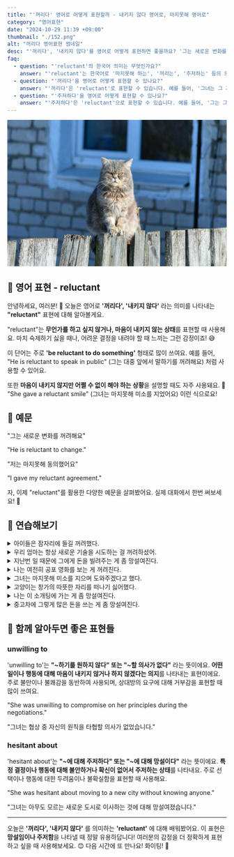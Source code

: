 ```yaml
---
title: "'꺼리다' 영어로 어떻게 표현할까 - 내키지 않다 영어로, 마지못해 영어로"
category: "영어표현"
date: "2024-10-29 11:39 +09:00"
thumbnail: "./152.png"
alt: "꺼리다 영어표현 썸네일"
desc: "'꺼리다', '내키지 않다'를 영어로 어떻게 표현하면 좋을까요? '그는 새로운 변화를 꺼려해요', '저는 마지못해 동의했어요' 등을 영어로 표현하는 법을 배워봅시다. 다양한 예문을 통해서 연습하고 본인의 표현으로 만들어 보세요."
faq:
  - question: "'reluctant'의 한국어 의미는 무엇인가요?"
    answer: "'reluctant'는 한국어로 '마지못해 하는', '꺼리는', '주저하는' 등의 의미를 가집니다."
  - question: "'꺼리다'을 영어로 어떻게 표현할 수 있나요?"
    answer: "'꺼리다'은 'reluctant'로 표현할 수 있습니다. 예를 들어, '그녀는 그 제안을 꺼리고 있다'는 'She is reluctant to accept the offer'로 표현할 수 있습니다."
  - question: "'주저하다'을 영어로 어떻게 표현할 수 있나요?"
    answer: "'주저하다'은 'reluctant'으로 표현할 수 있습니다. 예를 들어, '그는 그 결정을 주저하고 있다'는 'He is reluctant to make that decision'으로 말할 수 있습니다."
---
```


![울타리 위에 화나있는 고양이](./152-1.jpg)

## 🌟 영어 표현 - reluctant

안녕하세요, 여러분! 👋 오늘은 영어로 **'꺼리다', '내키지 않다'** 라는 의미를 나타내는 **"reluctant"** 표현에 대해 알아볼게요.

"reluctant"는 **무언가를 하고 싶지 않거나, 마음이 내키지 않는 상태**를 표현할 때 사용해요. 마치 숙제하기 싫을 때나, 어려운 결정을 내려야 할 때 느끼는 그런 감정이죠! 😅

이 단어는 주로 **'be reluctant to do something'** 형태로 많이 쓰여요. 예를 들어, "He is reluctant to speak in public" (그는 대중 앞에서 말하기를 꺼려해요) 처럼 사용할 수 있어요.

또한 **마음이 내키지 않지만 어쩔 수 없이 해야 하는 상황**을 설명할 때도 자주 사용돼요. 🤔 "She gave a reluctant smile" (그녀는 마지못해 미소를 지었어요) 이런 식으로요!

<script async src="https://pagead2.googlesyndication.com/pagead/js/adsbygoogle.js?client=ca-pub-1465612013356152"
     crossorigin="anonymous"></script>
<!-- engple-horizontal-ad -->

<ins class="adsbygoogle"
     style="display:block"
     data-ad-client="ca-pub-1465612013356152"
     data-ad-slot="2106896038"
     data-ad-format="auto"
     data-full-width-responsive="true"></ins>

<script>
     (adsbygoogle = window.adsbygoogle || []).push({});
</script>

## 📖 예문

"그는 새로운 변화를 꺼려해요"

"He is reluctant to change."

"저는 마지못해 동의했어요"

"I gave my reluctant agreement."

자, 이제 "reluctant"를 활용한 다양한 예문을 살펴봤어요. 실제 대화에서 한번 써보세요! 🎯

## 💬 연습해보기

<details>
<summary>아이들은 잠자리에 들길 꺼려했다.</summary>
<span>The kids were reluctant to go to bed.</span>
</details>

<details>
<summary>우리 엄마는 항상 새로운 기술을 시도하는 걸 꺼려하셨어.</summary>
<span>My mom's always been reluctant to try new technology.</span>
</details>

<details>
<summary>지난번 일 때문에 그에게 돈을 빌려주는 게 좀 망설여진다.</summary>
<span>I'm a bit reluctant about lending him money after what happened last time.</span>
</details>

<details>
<summary>나는 여전히 공포 영화를 보는 게 꺼려진다.</summary>
<span>I'm still reluctant to watch horror films.</span>
</details>

<details>
<summary>그녀는 마지못해 미소를 지으며 도와주겠다고 했다.</summary>
<span>She gave a reluctant smile and agreed to help out.</span>
</details>

<details>
<summary>고양이는 창가의 따뜻한 자리를 떠나기 싫어했다.</summary>
<span>The cat was reluctant to leave its warm spot by the window.</span>
</details>

<details>
<summary>나는 이 소개팅에 가는 게 좀 망설여진다.</summary>
<span>I'm feeling pretty reluctant about going to this blind date.</span>
</details>

<details>
<summary>중고차에 그렇게 많은 돈을 쓰는 게 좀 망설여진다.</summary>
<span>I'm a bit reluctant to spend that much money on a <a href="/blog/in-english/171.used/">used</a> car.</span>
</details>

## 🤝 함께 알아두면 좋은 표현들

### unwilling to

'unwilling to'는 **"~하기를 원하지 않다" 또는 "~할 의사가 없다"** 라는 뜻이에요. **어떤 일이나 행동에 대해 마음이 내키지 않거나 하지 않겠다는 의지**를 나타내는 표현이에요. 주로 불만이나 불쾌감을 동반하여 사용되며, 상대방의 요구에 대해 거부감을 표현할 때 많이 쓰여요.

"She was unwilling to compromise on her principles during the negotiations."

"그녀는 협상 중 자신의 원칙을 타협할 의사가 없었습니다."

### hesitant about

'hesitant about'는 **"~에 대해 주저하다" 또는 "~에 대해 망설이다"** 라는 뜻이에요. **특정 결정이나 행동에 대해 불안하거나 확신이 없어서 주저하는 상태**를 나타내요. 주로 선택이나 행동에 대한 두려움이나 불확실함을 표현할 때 사용해요.

"She was hesitant about moving to a new city without knowing anyone."

"그녀는 아무도 모르는 새로운 도시로 이사하는 것에 대해 망설여졌습니다."

---

오늘은 **'꺼리다', '내키지 않다'** 를 의미하는 **'reluctant'** 에 대해 배워봤어요. 이 표현은 **망설임이나 주저함**을 나타낼 때 정말 유용하답니다! 여러분의 감정을 더 정확하게 표현하고 싶을 때 사용해보세요. 😊 다음 시간에 또 만나요! 화이팅! 💪
